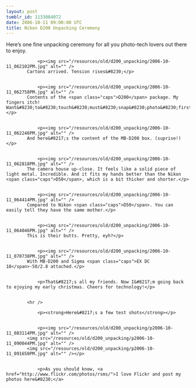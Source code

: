 ```yaml
---
layout: post
tumblr_id: 1133084072  
date: 2006-10-11 09:00:00 UTC
title: Nikon D200 Unpacking Ceremony
---
```


Here&#8217;s one fine unpacking ceremony for all you photo-tech lovers out there to enjoy.</p>


				<p><img src="/resources/old/d200_unpacking/2006-10-11_062102PM.jpg" alt="" />
			Cartons arrived. Tension rises&#8230;</p>


				<p><img src="/resources/old/d200_unpacking/2006-10-11_062758PM.jpg" alt="" />
			Contents of the <span class="caps">D200</span> package. My fingers itch! Want&#8230;to&#8230;touch&#8230;must&#8230;snap&#8230;photo&#8230;first&#8230;</p>


				<p><img src="/resources/old/d200_unpacking/2006-10-11_062246PM.jpg" alt="" />
			And here&#8217;s the content of the MB-D200 box. (suprise!)</p>


				<p><img src="/resources/old/d200_unpacking/2006-10-11_062818PM.jpg" alt="" />
			The camera house up-close. It feels like a solid piece of light metal. Incredible. And it fits my hands better than the Nikon <span class="caps">D50</span>, which is a bit thicker and shorter.</p>


				<p><img src="/resources/old/d200_unpacking/2006-10-11_064414PM.jpg" alt="" />
			Compared to Nikon <span class="caps">D50</span>. You can easily tell they have the same mother.</p>


				<p><img src="/resources/old/d200_unpacking/2006-10-11_064046PM.jpg" alt="" />
			This is their butts. Pretty, eyh?</p>


				<p><img src="/resources/old/d200_unpacking/2006-10-11_070738PM.jpg" alt="" />
			With MB-D200 and Sigma <span class="caps">EX DC 18</span>-50/2.8 attached.</p>


				<p>That&#8217;s all my friends. Now I&#8217;m going back to ejoying my early christmas. Cheers for technology!</p>


			<hr />

				<p><strong>Here&#8217;s a few test shots</strong></p>


				<p><img src="/resources/old/d200_unpacking/p2006-10-11_083114PM.jpg" alt="" />
			<img src="/resources/old/d200_unpacking/p2006-10-11_090044PM.jpg" alt="" />
			<img src="/resources/old/d200_unpacking/p2006-10-11_091650PM.jpg" alt="" /></p>


				<p>As you should know, <a href="http://www.flickr.com/photos/rsms/">I love Flickr and post my photos here&#8230;</a>
